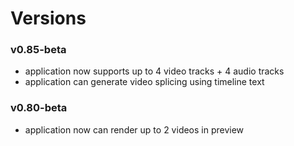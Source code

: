 # Versions

### v0.85-beta

- application now supports up to 4 video tracks + 4 audio tracks
- application can generate video splicing using timeline text

### v0.80-beta

- application now can render up to 2 videos in preview
